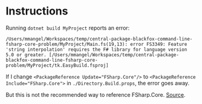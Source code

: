 # Instructions

Running `dotnet build MyProject` reports an error:

```text
/Users/mmangel/Workspaces/temp/central-package-blackfox-command-line-fsharp-core-problem/MyProject/Main.fs(19,13): error FS3349: Feature 'string interpolation' requires the F# library for language version 5.0 or greater. [/Users/mmangel/Workspaces/temp/central-package-blackfox-command-line-fsharp-core-problem/MyProject/tk.EasyBuild.fsproj]
```

If I change `<PackageReference Update="FSharp.Core"/>` to `<PackageReference Include="FSharp.Core">` in `./Directory.Build.props`, the error goes away.

But this is not the recommended way to reference FSharp.Core. [Source](https://github.com/dotnet/fsharp/blob/main/docs/fsharp-core-notes.md#how-to-explicitly-reference-fsharpcore).